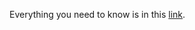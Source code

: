  Everything you need to know is in this [link](https://docs.google.com/document/d/1uflT6LmNdVtnVcU9LfSC1FjVhcuVqYu-bxZ6QiTuPos/edit?usp=sharing).